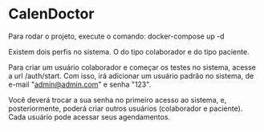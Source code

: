 # CalenDoctor

Para rodar o projeto, execute o comando: docker-compose up -d

Existem dois perfis no sistema. O do tipo colaborador e do tipo paciente.

Para criar um usuário colaborador e começar os testes no sistema, acesse a url /auth/start.
Com isso, irá adicionar um usuário padrão no sistema, de e-mail "admin@admin.com" e senha "123".

Você deverá trocar a sua senha no primeiro acesso ao sistema, e, posteriormente, poderá criar outros usuários (colaborador e paciente). Cada usuário pode acessar seus agendamentos.
